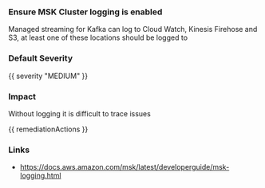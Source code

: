 
### Ensure MSK Cluster logging is enabled

Managed streaming for Kafka can log to Cloud Watch, Kinesis Firehose and S3, at least one of these locations should be logged to

### Default Severity
{{ severity "MEDIUM" }}

### Impact
Without logging it is difficult to trace issues

<!-- DO NOT CHANGE -->
{{ remediationActions }}

### Links
- https://docs.aws.amazon.com/msk/latest/developerguide/msk-logging.html
        